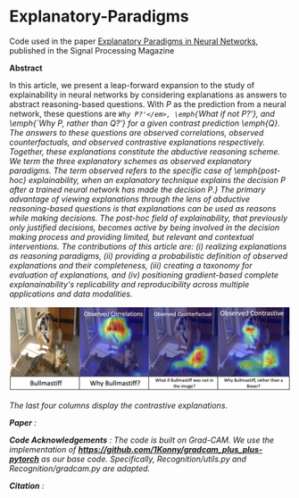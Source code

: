 # Explanatory-Paradigms
Code used in the paper [Explanatory Paradigms in Neural Networks](https://arxiv.org/abs/2202.11838), published in the Signal Processing Magazine

**Abstract** 

In this article, we present a leap-forward expansion to the study of explainability in neural networks by considering explanations as answers to abstract reasoning-based questions. With <em>P</em> as the prediction from a neural network, these questions are <em>`Why P?'</em>, \emph{`What if not P?'}, and \emph{`Why P, rather than Q?'} for a given contrast prediction \emph{Q}. The answers to these questions are observed correlations, observed counterfactuals, and observed contrastive explanations respectively. Together, these explanations constitute the abductive reasoning scheme. We term the three explanatory schemes as observed explanatory paradigms. The term observed refers to the specific case of \emph{post-hoc} explainability, when an explanatory technique explains the decision $P$ after a trained neural network has made the decision $P$.} The primary advantage of viewing explanations through the lens of abductive reasoning-based questions is that explanations can be used as reasons while making decisions. The post-hoc field of explainability, that previously only justified decisions, becomes active by being involved in the decision making process and providing limited, but relevant and contextual interventions. The contributions of this article are: ($i$) realizing explanations as reasoning paradigms, ($ii$) providing a probabilistic definition of observed explanations and their completeness, ($iii$) creating a taxonomy for evaluation of explanations, and ($iv$) positioning gradient-based complete explanainability's replicability and reproducibility across multiple applications and data modalities.


![Contrastive Explanations](Explanations.png) 

The last four columns display the contrastive explanations.  

**Paper** : 

**Code Acknowledgements** :  The code is built on Grad-CAM. We use the implementation of **https://github.com/1Konny/gradcam_plus_plus-pytorch** as our base code. Specifically, Recognition/utils.py and Recognition/gradcam.py are adapted.

**Citation** : 
